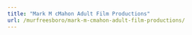 ```yaml
---
title: "Mark M cMahon Adult Film Productions"
url: /murfreesboro/mark-m-cmahon-adult-film-productions/
---
```


